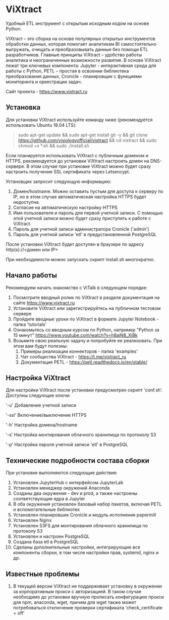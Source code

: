 # ViXtract
 
Удобный ETL инструмент с открытым исходным кодом на основе Python.

ViXtract – это сборка на основе популярных открытых инструментов обработки данных, которая помогает аналитикам BI самостоятельно выгружать, очищать и преобразовывать данные без помощи ETL разработчиков. Главные принципы ViXtract – удобство работы аналитика и неограниченные возможности развития. В основе ViXtract лежат три ключевых компонента: Jupyter - интерактивная среда для работы с Python, PETL – простая в освоении библиотека преобразования данных, Cronicle - планировщик с функциями мониторинга и оркестрации задач.

Сайт проекта - https://www.vixtract.ru

## Установка

Для установки ViXtract используйте команду ниже (рекомендуется использовать Ubuntu 18.04 LTS):

> sudo apt-get update && sudo apt-get install git -y && git clone https://github.com/visiologyofficial/vixtract && cd vixtract && sudo chmod +x *.sh && sudo ./install.sh

Если планируется использовать ViXtract с публичным доменом и HTTPS, рекомендуется до установки ViXtract настроить домен на DNS-сервере. В этом случае при установке ViXtract можно будет сразу настроить получение SSL сертификата через Letsencypt. 

Установщик запросит следующую информацию:
1. Домен/hostname. Можно оставить пустым для доступа к серверу по IP, но в этом случае автоматическая настройка HTTPS будет недоступна.
2. Согласие на автоматическую настройку HTTPS
3. Имя пользователя и пароль для первой учетной записи. С помощью этой учетной записи можно будет сразу приступить к работе с ViXtract.
3. Пароль для учетной записи администратора Cronicle ('admin')
4. Пароль для учетной записи 'etl' в предустановленной PostgreSQL

После установки ViXtract будет доступен в браузере по адресу http(s)://\<домен или IP\>

При необходимости можно запускать скрипт install.sh многократно.

## Начало работы

Рекомендуем начать знакомство с ViTalk в следующем порядке:
1. Посмотрите вводный ролик по ViXtract в разделе документация на сайте https://www.vixtract.ru
2. Установите ViXtract или зарегистрируйтесь на публичном тестовом сервере
2. Пройдите вводные уроки по ViXtract в формате Jupyter Notebook - папка 'tutorials'
2. Ознакомьтесь со вводным курсом по Python, например "Python за 15 минут" https://www.youtube.com/watch?v=h8ajN8_XiBk
5. Возьмите свою реальную задачу и попробуйте ее реализовать. При этом вам будут полезны:
   1. Примеры реализации коннекторов - папка 'examples'
   2. Чат сообщества ViXtract - https://t.me/vixtract_ru
   3. Документация PETL - https://petl.readthedocs.io/en/stable/

## Настройка ViXtract

Для настройки ViXtract после установки предусмотрен скрипт 'conf.sh'. Доступны следующие ключи:

'-u'
Добавление учетной записи

'-ssl'
Включение/выключение HTTPS

'-h'
Настройка домена/hostname

'-s'
Настройка монтирования облачного хранилища по протоколу S3

'-p'
Настройка пароля учетной записи 'etl' в PostgreSQL

## Технические подробности состава сборки

При установке выполняются следующие действия:
1. Установлен JupyterHub с интерфейсом JupyterLab
2. Установлен менеджер окружений Anaconda
3. Созданы два окружения - dev и prod, а также настроены соответствующие ядра в Jupyter
4. В оба окружения установлен базовый набор пакетов, включая PETL и вспомогательные библиотек
5. Установлен планировшик Cronicle и модуль исполнения papermill
6. Установлен Nginx
7. Установлен S3FS для монтирования облачного хранилища по протоколу S3
7. Установлен и настроен PostgreSQL
8. Создана база etl в PostgreSQL
9. Сделаны дополнительные настройки, интегрирующие все компоненты сборки, в том числе настройки прав, systemd, nginx и др.

## Известные проблемы

1. В текущей версии ViXtract не поддерживает установку в окружении за корпоративным прокси с авторизацией. В таком случае необходимо до установки вручную прописать конфигурацию прокси для npm, anaconda, wget, причем для wget также может потребоваться отключение проверки сертификата 'check_certificate = off'
